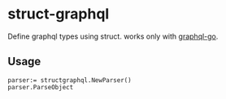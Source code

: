 # struct-graphql

Define graphql types using struct. works only with [graphql-go][graphgo].

## Usage

```golang
parser:= structgraphql.NewParser()
parser.ParseObject
```

[graphgo]: https://github.com/graphql-go/graphql/
